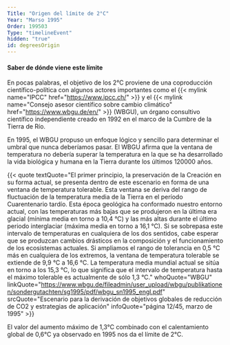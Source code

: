 ```yaml
---
Title: "Origen del límite de 2°C"
Year: "Marso 1995"
Order: 199503
Type: "timelineEvent"
hidden: "true"
id: degreesOrigin
---
```


#### Saber de dónde viene este límite

En pocas palabras, el objetivo de los 2°C proviene de una coproducción científico-política con algunos actores importantes como el {{< mylink name="IPCC" href="https://www.ipcc.ch/" >}} y el {{< mylink name="Consejo asesor científico sobre cambio climático" href="https://www.wbgu.de/en/" >}} (WBGU), un órgano consultivo científico independiente creado en 1992 en el marco de la Cumbre de la Tierra de Río.

En 1995, el WBGU propuso un enfoque lógico y sencillo para determinar el umbral que nunca deberíamos pasar. El WBGU afirma que la ventana de temperatura no debería superar la temperatura en la que se ha desarrollado la vida biológica y humana en la Tierra durante los últimos 120000 años.

{{< quote textQuote="El primer principio, la preservación de la Creación en su forma actual, se presenta dentro de este escenario en forma de una ventana de temperatura tolerable. Esta ventana se deriva del rango de fluctuación de la temperatura media de la Tierra en el período Cuarentenario tardío. Esta época geológica ha conformado nuestro entorno actual, con las temperaturas más bajas que se produjeron en la última era glacial (mínima media en torno a 10,4 °C) y las más altas durante el último periodo interglaciar (máxima media en torno a 16,1 °C). Si se sobrepasa este intervalo de temperaturas en cualquiera de los dos sentidos, cabe esperar que se produzcan cambios drásticos en la composición y el funcionamiento de los ecosistemas actuales. Si ampliamos el rango de tolerancia en 0,5 °C más en cualquiera de los extremos, la ventana de temperatura tolerable se extiende de 9,9 °C a 16,6 °C. La temperatura media mundial actual se sitúa en torno a los 15,3 °C, lo que significa que el intervalo de temperatura hasta el máximo tolerable es actualmente de sólo 1,3 °C." whoQuote="WBGU" linkQuote="https://www.wbgu.de/fileadmin/user_upload/wbgu/publikationen/sondergutachten/sg1995/pdf/wbgu_sn1995_engl.pdf" srcQuote="Escenario para la derivación de objetivos globales de reducción de CO2 y estrategias de aplicación" infoQuote="página 12/45, marzo de 1995" >}}

El valor del aumento máximo de 1,3°C combinado con el calentamiento global de 0,6°C ya observado en 1995 nos da el límite de 2°C.